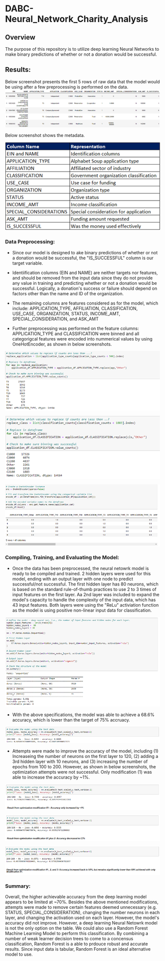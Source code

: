 # DABC-Neural_Network_Charity_Analysis

## Overview

The purpose of this repository is to utilize deep learning Neural Networks to make binary predictions of whether or not a donation would be successful. 


## Results:

Below screenshot presents the first 5 rows of raw data that the model would be using after a few preprocessing is performed on the data.
<img src="images/1.dataframe_raw.PNG"></img>

Below screenshot shows the metadata.

<img src="images/2.metadata.PNG"></img>


### Data Preprocessing:

- Since our model is designed to ake binary predictions of whether or not a donation would be successful, the "IS_SUCCESSFUL" column is our target variable.

- Identiification columns (EIN and NAME) are neither targets nor features, and should be removed from the input data since they do not provide any value in training and predicting whether or not a donation would be successful. Logically, a donation's success or failure should depend on factors other than the name and ID of the organization.

- The remaining columns are features considered as for the model, which include: APPLICATION_TYPE, AFFILIATION, CLASSIFICATION, USE_CASE, ORGANIZATION, STATUS, INCOME_AMT, SPECIAL_CONSIDERATION, and ASK_AMT

- Further preprocessing was performed on the feature columns: APPLICATION_TYPE and CLASSIFICATION were binned and all categorigcal features were encoded into nummerical values by using OneHotEncoder, as shown in below screenshots.

<img src="images/3.binning_app_type.PNG"></img>

<img src="images/3.binning_classification.PNG"></img>

<img src="images/4.encoder.PNG"></img>


### Compiling, Training, and Evaluating the Model:

- Once the data has been preprocessed, the neural netowrk model is ready to be compiled and trained. 2 hidden layers were used for this model, ending with an output layer with one node to predict successful/not successful. The first hidden layer has 80 neurons, which is based on the standard rule-of-thumb practices to use 2 to 3 times of input features on the first layer. Aa 2nd layer was included to expand the model's capacity to handle the complexity of the input data, which has 43 input features. Both layers were using the "ReLu" activiation function as the model is using positive non-linear input data for classification.


<img src="images/5.define_model.PNG"></img>

- With the above specifications, the model was able to achieve a 68.6% accuracy, which is lower than the target of 75% accruacy.

<img src="images/6.model_accuracy_v0.PNG"></img>

- Attempts were made to improve the accuracy of the model, including (1) Increaseing the number of neurons on the first layer to 120, (2) adding a 3rd hidden layer with 10 neurons, and (3) increasing the number of epochs from 100 to 200. However, as shown in below screenshots, the optimization attempts were not successful. Only modification (1) was able to increase the accuracy by ~1%.

<img src="images/6.model_accuracy_v1.PNG"></img>

<img src="images/6.model_accuracy_v2.PNG"></img>

<img src="images/6.model_accuracy_v3.PNG"></img>

### Summary:

Overall, the higher achievable accuracy from the deep learning model appears to be limited at ~70%. Besides the above mentioned modifications, attempts were made to remove certain features deemed unnecessary (e.g. STATUS, SPECIAL_CONSIDERATION), changing the number neurons in each layer, and changing the activation used on each layer. However, the model's accuracy did not improve. However, a deep learning Neural Netowrk model is not the only option on the table. We could also use a Random Forest Machine Learning Model to perform this classification. By combining a number of weak learner decision trees to come to a concensus classification, Random Forest is a able to prdouce robust and accurate results. Since input data is tabular, Random Forest is an ideal alternative model to use.


